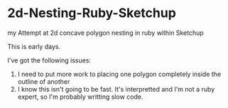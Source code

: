 # 2d-Nesting-Ruby-Sketchup
my Attempt at 2d concave polygon nesting in ruby within Sketchup

This is early days.

I've got the following issues:
1. I need to put more work to placing one polygon completely inside the outline of another
2. I know this isn't going to be fast. It's interpretted and I'm not a ruby expert, so I'm probably writting slow code.
